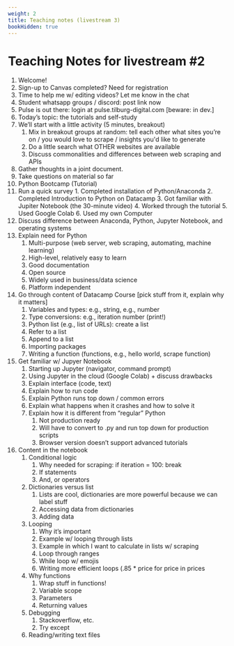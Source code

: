 ```yaml
---
weight: 2
title: Teaching notes (livestream 3)
bookHidden: true
---
```



# Teaching Notes for livestream #2

1. Welcome!
  1. Sign-up to Canvas completed? Need for registration
  2. Time to help me w/ editing videos? Let me know in the chat
  3. Student whatsapp groups / discord: post link now
  4. Pulse is out there: login at pulse.tilburg-digital.com [beware: in dev.]
2. Today’s topic: the tutorials and self-study
  1. We’ll start with a little activity (5 minutes, breakout)
      1. Mix in breakout groups at random: tell each other what sites you’re on / you would love to scrape / insights you'd like to generate
      2. Do a little search what OTHER websites are available
      3. Discuss commonalities and differences between web scraping and APIs
  2. Gather thoughts in a joint document.
3. Take questions on material so far
4. Python Bootcamp (Tutorial)
  1. Run a quick survey
          1. Completed installation of Python/Anaconda
          2. Completed Introduction to Python on Datacamp
          3. Got familiar with Jupiter Notebook (the 30-minute video)
          4. Worked through the tutorial
          5. Used Google Colab
          6. Used my own Computer
  2. Discuss difference between Anaconda, Python, Jupyter Notebook, and operating systems
  3. Explain need for Python
      1. Multi-purpose (web server, web scraping, automating, machine learning)
      2. High-level, relatively easy to learn
      3. Good documentation
      4. Open source
      5. Widely used in business/data science
      6. Platform independent
  4. Go through content of Datacamp Course [pick stuff from it, explain why it matters]
      1. Variables and types: e.g., string, e.g., number
      2. Type conversions: e.g., iteration number (print!)
      3. Python list (e.g., list of URLs): create a list
      4. Refer to a list
      5. Append to a list
      6. Importing packages
      7. Writing a function (functions, e.g., hello world, scrape function)
  5. Get familiar w/ Jupyer Notebook
      1. Starting up Jupyter (navigator, command prompt)
      2. Using Jupyter in the cloud (Google Colab) + discuss drawbacks
      3. Explain interface (code, text)
      4. Explain how to run code
      5. Explain Python runs top down / common errors
      6. Explain what happens when it crashes and how to solve it
      7. Explain how it is different from “regular” Python
          1. Not production ready
          2. Will have to convert to .py and run top down for production scripts
          3. Browser version doesn’t support advanced tutorials
  6. Content in the notebook
      1. Conditional logic
          1. Why needed for scraping: if iteration = 100: break
          2. If statements
          3. And, or operators
      2. Dictionaries versus list
          1. Lists are cool, dictionaries are more powerful because we can label stuff
          2. Accessing data from dictionaries
          3. Adding data
      3. Looping
          1. Why it’s important
          2. Example w/ looping through lists
          3. Example in which I want to calculate in lists w/ scraping
          4. Loop through ranges
          5. While loop w/ emojis
          6. Writing more efficient loops (.85 * price for price in prices
      4. Why functions
          1. Wrap stuff in functions!
          2. Variable scope
          3. Parameters
          4. Returning values
      5. Debugging
          1. Stackoverflow, etc.
          2. Try except
      6. Reading/writing text files

